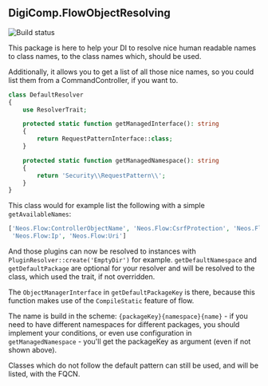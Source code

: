 DigiComp.FlowObjectResolving
----------------------------

![Build status](https://ci.digital-competence.de/api/badges/Packages/DigiComp.FlowObjectResolving/status.svg)

This package is here to help your DI to resolve nice human readable names to class names, to the class names which, 
should be used.

Additionally, it allows you to get a list of all those nice names, so you could list them from a CommandController, if 
you want to.

```php
class DefaultResolver
{
    use ResolverTrait;

    protected static function getManagedInterface(): string
    {
        return RequestPatternInterface::class;
    }

    protected static function getManagedNamespace(): string
    {
        return 'Security\\RequestPattern\\';
    }
}
```  

This class would for example list the following with a simple `getAvailableNames`:

```php
['Neos.Flow:ControllerObjectName', 'Neos.Flow:CsrfProtection', 'Neos.Flow:Host',
 'Neos.Flow:Ip', 'Neos.Flow:Uri']
```

And those plugins can now be resolved to instances with `PluginResolver::create('EmptyDir')` for example.
`getDefaultNamespace` and `getDefaultPackage` are optional for your resolver and will be resolved to the class,
which used the trait, if not overridden.

The `ObjectManagerInterface` in `getDefaultPackageKey` is there, because this function makes use of the `CompileStatic`
feature of flow.

The name is build in the scheme: `{packageKey}{namespace}{name}` - if you need to have different namespaces for
different packages, you should implement your conditions, or even use configuration in `getManagedNamespace` - you'll get
the packageKey as argument (even if not shown above).

Classes which do not follow the default pattern can still be used, and will be listed, with the FQCN.

